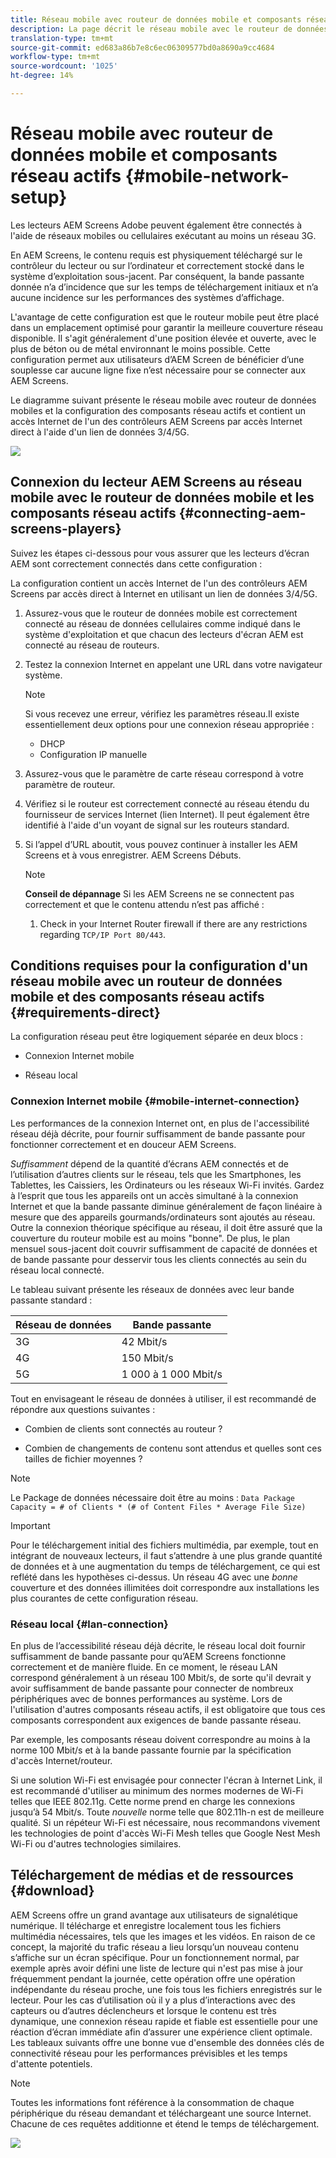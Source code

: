 ```yaml
---
title: Réseau mobile avec routeur de données mobile et composants réseau actifs
description: La page décrit le réseau mobile avec le routeur de données mobile et les composants réseau actifs
translation-type: tm+mt
source-git-commit: ed683a86b7e8c6ec06309577bd0a8690a9cc4684
workflow-type: tm+mt
source-wordcount: '1025'
ht-degree: 14%

---
```



# Réseau mobile avec routeur de données mobile et composants réseau actifs {#mobile-network-setup}

Les lecteurs AEM Screens Adobe peuvent également être connectés à l&#39;aide de réseaux mobiles ou cellulaires exécutant au moins un réseau 3G.

En AEM Screens, le contenu requis est physiquement téléchargé sur le contrôleur du lecteur ou sur l’ordinateur et correctement stocké dans le système d’exploitation sous-jacent. Par conséquent, la bande passante donnée n’a d’incidence que sur les temps de téléchargement initiaux et n’a aucune incidence sur les performances des systèmes d’affichage.

L&#39;avantage de cette configuration est que le routeur mobile peut être placé dans un emplacement optimisé pour garantir la meilleure couverture réseau disponible. Il s&#39;agit généralement d&#39;une position élevée et ouverte, avec le plus de béton ou de métal environnant le moins possible.
Cette configuration permet aux utilisateurs d’AEM Screen de bénéficier d’une souplesse car aucune ligne fixe n’est nécessaire pour se connecter aux AEM Screens.

Le diagramme suivant présente le réseau mobile avec routeur de données mobiles et la configuration des composants réseau actifs et contient un accès Internet de l&#39;un des contrôleurs AEM Screens par accès Internet direct à l&#39;aide d&#39;un lien de données 3/4/5G.

![](/help/using/assets/mobile-network-1.png)

## Connexion du lecteur AEM Screens au réseau mobile avec le routeur de données mobile et les composants réseau actifs {#connecting-aem-screens-players}

Suivez les étapes ci-dessous pour vous assurer que les lecteurs d’écran AEM sont correctement connectés dans cette configuration :

La configuration contient un accès Internet de l&#39;un des contrôleurs AEM Screens par accès direct à Internet en utilisant un lien de données 3/4/5G.

1. Assurez-vous que le routeur de données mobile est correctement connecté au réseau de données cellulaires comme indiqué dans le système d&#39;exploitation et que chacun des lecteurs d&#39;écran AEM est connecté au réseau de routeurs.
1. Testez la connexion Internet en appelant une URL dans votre navigateur système.
   >[!NOTE]
   >Si vous recevez une erreur, vérifiez les paramètres réseau.Il existe essentiellement deux options pour une connexion réseau appropriée :
   >* DHCP
   >* Configuration IP manuelle


1. Assurez-vous que le paramètre de carte réseau correspond à votre paramètre de routeur.

1. Vérifiez si le routeur est correctement connecté au réseau étendu du fournisseur de services Internet (lien Internet). Il peut également être identifié à l&#39;aide d&#39;un voyant de signal sur les routeurs standard.
1. Si l’appel d’URL aboutit, vous pouvez continuer à installer les AEM Screens et à vous enregistrer. AEM Screens Débuts.

   >[!NOTE]
   >**Conseil de dépannage**
   >Si les AEM Screens ne se connectent pas correctement et que le contenu attendu n’est pas affiché :
   >
   >1. Check in your Internet Router firewall if there are any restrictions regarding `TCP/IP Port 80/443`.



## Conditions requises pour la configuration d&#39;un réseau mobile avec un routeur de données mobile et des composants réseau actifs {#requirements-direct}

La configuration réseau peut être logiquement séparée en deux blocs :

* Connexion Internet mobile

* Réseau local

### Connexion Internet mobile {#mobile-internet-connection}

Les performances de la connexion Internet ont, en plus de l&#39;accessibilité réseau déjà décrite, pour fournir suffisamment de bande passante pour fonctionner correctement et en douceur AEM Screens.

*Suffisamment* dépend de la quantité d’écrans AEM connectés et de l’utilisation d’autres clients sur le réseau, tels que les Smartphones, les Tablettes, les Caissiers, les Ordinateurs ou les réseaux Wi-Fi invités.
Gardez à l’esprit que tous les appareils ont un accès simultané à la connexion Internet et que la bande passante diminue généralement de façon linéaire à mesure que des appareils gourmands/ordinateurs sont ajoutés au réseau.
Outre la connexion théorique spécifique au réseau, il doit être assuré que la couverture du routeur mobile est au moins &quot;bonne&quot;. De plus, le plan mensuel sous-jacent doit couvrir suffisamment de capacité de données et de bande passante pour desservir tous les clients connectés au sein du réseau local connecté.

Le tableau suivant présente les réseaux de données avec leur bande passante standard :

| Réseau de données | Bande passante |
|--- |--- |
| 3G | 42 Mbit/s |
| 4G | 150 Mbit/s |
| 5G | 1 000 à 1 000 Mbit/s |

Tout en envisageant le réseau de données à utiliser, il est recommandé de répondre aux questions suivantes :

* Combien de clients sont connectés au routeur ?

* Combien de changements de contenu sont attendus et quelles sont ces tailles de fichier moyennes ?

>[!NOTE]
>Le Package de données nécessaire doit être au moins :
`Data Package Capacity = # of Clients * (# of Content Files * Average File Size)`

>[!IMPORTANT]
>Pour le téléchargement initial des fichiers multimédia, par exemple, tout en intégrant de nouveaux lecteurs, il faut s’attendre à une plus grande quantité de données et à une augmentation du temps de téléchargement, ce qui est reflété dans les hypothèses ci-dessus. Un réseau 4G avec une *bonne* couverture et des données illimitées doit correspondre aux installations les plus courantes de cette configuration réseau.


### Réseau local {#lan-connection}

En plus de l’accessibilité réseau déjà décrite, le réseau local doit fournir suffisamment de bande passante pour qu’AEM Screens fonctionne correctement et de manière fluide. En ce moment, le réseau LAN correspond généralement à un réseau 100 Mbit/s, de sorte qu&#39;il devrait y avoir suffisamment de bande passante pour connecter de nombreux périphériques avec de bonnes performances au système. Lors de l&#39;utilisation d&#39;autres composants réseau actifs, il est obligatoire que tous ces composants correspondent aux exigences de bande passante réseau.

Par exemple, les composants réseau doivent correspondre au moins à la norme 100 Mbit/s et à la bande passante fournie par la spécification d&#39;accès Internet/routeur.

Si une solution Wi-Fi est envisagée pour connecter l&#39;écran à Internet Link, il est recommandé d&#39;utiliser au minimum des normes modernes de Wi-Fi telles que IEEE 802.11g. Cette norme prend en charge les connexions jusqu’à 54 Mbit/s. Toute *nouvelle* norme telle que 802.11h-n est de meilleure qualité. Si un répéteur Wi-Fi est nécessaire, nous recommandons vivement les technologies de point d&#39;accès Wi-Fi Mesh telles que Google Nest Mesh Wi-Fi ou d&#39;autres technologies similaires.

## Téléchargement de médias et de ressources {#download}

AEM Screens offre un grand avantage aux utilisateurs de signalétique numérique. Il télécharge et enregistre localement tous les fichiers multimédia nécessaires, tels que les images et les vidéos. En raison de ce concept, la majorité du trafic réseau a lieu lorsqu’un nouveau contenu s’affiche sur un écran spécifique.
Pour un fonctionnement normal, par exemple après avoir défini une liste de lecture qui n&#39;est pas mise à jour fréquemment pendant la journée, cette opération offre une opération indépendante du réseau proche, une fois tous les fichiers enregistrés sur le lecteur.
Pour les cas d’utilisation où il y a plus d’interactions avec des capteurs ou d’autres déclencheurs et lorsque le contenu est très dynamique, une connexion réseau rapide et fiable est essentielle pour une réaction d’écran immédiate afin d’assurer une expérience client optimale.
Les tableaux suivants offre une bonne vue d&#39;ensemble des données clés de connectivité réseau pour les performances prévisibles et les temps d&#39;attente potentiels.

>[!NOTE]
>Toutes les informations font référence à la consommation de chaque périphérique du réseau demandant et téléchargeant une source Internet. Chacune de ces requêtes additionne et étend le temps de téléchargement.

![](/help/using/assets/mobile-router-download.png)



